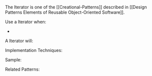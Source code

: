 The Iterator is one of the [[Creational-Patterns]] described in [[Design Patterns Elements of Reusable Object-Oriented Software]].

Use a Iterator when:

* 

A Iterator will:

Implementation Techniques:

Sample:

Related Patterns: